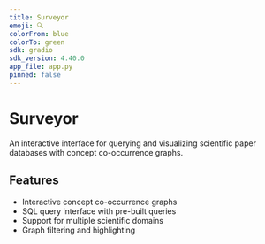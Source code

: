 ```yaml
---
title: Surveyor
emoji: 🔍
colorFrom: blue
colorTo: green
sdk: gradio
sdk_version: 4.40.0
app_file: app.py
pinned: false
---
```


# Surveyor

An interactive interface for querying and visualizing scientific paper databases with concept co-occurrence graphs.
## Features
- Interactive concept co-occurrence graphs
- SQL query interface with pre-built queries
- Support for multiple scientific domains
- Graph filtering and highlighting 
